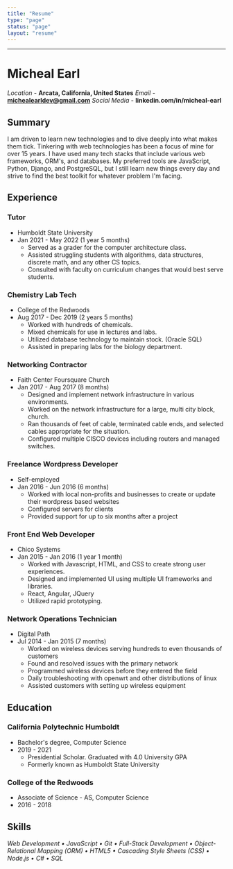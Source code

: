 ```yaml
---
title: "Resume"
type: "page"
status: "page"
layout: "resume"
---
```


---

# Micheal Earl
*Location* - **Arcata, California, United States**
*Email* - **michealearldev@gmail.com**
*Social Media* - **linkedin.com/in/micheal-earl**

## Summary
I am driven to learn new technologies and to dive deeply into what makes them tick. Tinkering with web technologies has been a focus of mine for over 15 years. I have used many tech stacks that include various web frameworks, ORM's, and databases. My preferred tools are JavaScript, Python, Django, and PostgreSQL, but I still learn new things every day and strive to find the best toolkit for whatever problem I'm facing.

## Experience
### Tutor
- Humboldt State University
- Jan 2021 - May 2022 (1 year 5 months)
  - Served as a grader for the computer architecture class.
  - Assisted struggling students with algorithms, data structures, discrete math, and any other CS topics.
  - Consulted with faculty on curriculum changes that would best serve students.
  
### Chemistry Lab Tech
- College of the Redwoods
- Aug 2017 - Dec 2019 (2 years 5 months)
  - Worked with hundreds of chemicals.
  - Mixed chemicals for use in lectures and labs.
  - Utilized database technology to maintain stock. (Oracle SQL)
  - Assisted in preparing labs for the biology department.

### Networking Contractor
- Faith Center Foursquare Church
- Jan 2017 - Aug 2017 (8 months)
  - Designed and implement network infrastructure in various environments.
  - Worked on the network infrastructure for a large, multi city block, church.
  - Ran thousands of feet of cable, terminated cable ends, and selected cables appropriate for the situation.
  - Configured multiple CISCO devices including routers and managed switches.
  
### Freelance Wordpress Developer
- Self-employed
- Jan 2016 - Jun 2016 (6 months)
  - Worked with local non-profits and businesses to create or update their wordpress based websites
  - Configured servers for clients
  - Provided support for up to six months after a project

### Front End Web Developer
- Chico Systems
- Jan 2015 - Jan 2016 (1 year 1 month)
  - Worked with Javascript, HTML, and CSS to create strong user experiences.
  - Designed and implemented UI using multiple UI frameworks and libraries.
  - React, Angular, JQuery
  - Utilized rapid prototyping.
  
### Network Operations Technician
- Digital Path
- Jul 2014 - Jan 2015 (7 months)
  - Worked on wireless devices serving hundreds to even thousands of customers
  - Found and resolved issues with the primary network
  - Programmed wireless devices before they entered the field
  - Daily troubleshooting with openwrt and other distributions of linux
  - Assisted customers with setting up wireless equipment

## Education
### California Polytechnic Humboldt
- Bachelor's degree, Computer Science
- 2019 - 2021
  - Presidential Scholar. Graduated with 4.0 University GPA
  - Formerly known as Humboldt State University

### College of the Redwoods
- Associate of Science - AS, Computer Science
- 2016 - 2018


## Skills
*Web Development • JavaScript • Git • Full-Stack Development •  Object-Relational Mapping (ORM) • HTML5 • Cascading Style Sheets (CSS) • Node.js • C# • SQL*
